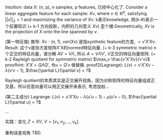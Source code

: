 Intuition: 
data X: (n, p), n samples, p features, 已经中心化了.
Consider a linear aggregate feature for each sample:
$Xv$, where $v\in\mathbb{R}^p$, satisfying $||v||_2=1$ and maximizing the variance of $Xv$.
k表示knowledge, 用(k-#)表示一个前置知识
(+ k-1 方向投影，内积的几何意义 $Xv$)
歪个楼:Geometrically, $Xv$ is the projection of X onto the line spanned by $v$.

(第一特征值)
推导: $Xv: (n, 1)$, 
$var(Xv)$ 是指synthetic feature的方差, $=v'X'Xv$.
Result: 这个v是协方差矩阵X'X的normed特征向量.
(+ k-3 symmetric matrix) n个正交的特征向量，谱分解 $AV = V\Lambda$, 所以 $A = V\Lambda V'$, $V$正交的特征向量矩阵.
(+ k-2 Rayleigh quotient for symmetric matrix) $\max_v \frac{v'X'Xv}{v'v}$
proofhint: $X'X = Q\Lambda Q'$, 令$u = Q'v$ 做替换.
proof2(Lagrange): $L(v) = v'X'Xv - \lambda (v'v - 1)$, $\frac{\partial L}{\partial v} = ?$

Rayleigh quotient的本质其实是正交展开视角，因为对称矩阵的特征向量组成正交基，所以任意向量可以用正交展开来表示, 考虑加权...

(第二主成分)
Lagrange: $L(v) = u'X'Xu - \lambda (u'u - 1) - \mu (u'v - 0)$, $\frac{\partial L}{\partial u} = ?$

...

实践：变化 $Z = XV$, $V = [v_1, v_2, \ldots, v_k]$.

重构误差视角 TBD.



